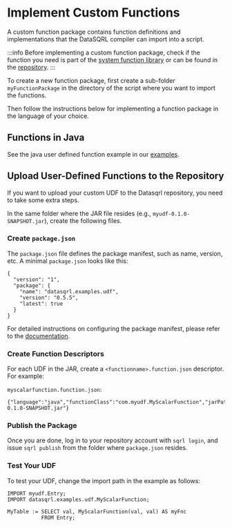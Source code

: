
# Implement Custom Functions

A custom function package contains function definitions and implementations that the DataSQRL compiler can import into a script.

:::info
Before implementing a custom function package, check if the function you need is part of the [system function library](/docs/category/sqrl-functions) or can be found in the [repository](https://dev.datasqrl.com).
:::

To create a new function package, first create a sub-folder `myFunctionPackage` in the directory of the script where you want to import the functions. 

Then follow the instructions below for implementing a function package in the language of your choice.

## Functions in Java

See the java user defined function example in our [examples](https://github.com/DataSQRL/datasqrl-examples/tree/main/user-defined-function).

## Upload User-Defined Functions to the Repository

If you want to upload your custom UDF to the Datasqrl repository, you need to take some extra steps.

In the same folder where the JAR file resides (e.g., `myudf-0.1.0-SNAPSHOT.jar`), create the following files.

### Create `package.json`

The `package.json` file defines the package manifest, such as name, version, etc. A minimal `package.json` looks like this:

```
{
  "version": "1",
  "package": {
    "name": "datasqrl.examples.udf",
    "version": "0.5.5",
    "latest": true
  }
}
```

For detailed instructions on configuring the package manifest, please refer to the [documentation](http://www.datasqrl.com/docs/reference/sqrl/datasqrl-spec/#packagejson).

### Create Function Descriptors

For each UDF in the JAR, create a `<functionname>.function.json` descriptor. For example:

`myscalarfunction.function.json`:

```
{"language":"java","functionClass":"com.myudf.MyScalarFunction","jarPath":"datasqrl/examples/udf/myudf-0.1.0-SNAPSHOT.jar"}
```

### Publish the Package

Once you are done, log in to your repository account with `sqrl login`, and issue `sqrl publish` from the folder where `package.json` resides.

### Test Your UDF

To test your UDF, change the import path in the example as follows:

```
IMPORT myudf.Entry;
IMPORT datasqrl.examples.udf.MyScalarFunction;

MyTable := SELECT val, MyScalarFunction(val, val) AS myFnc
           FROM Entry;
```

